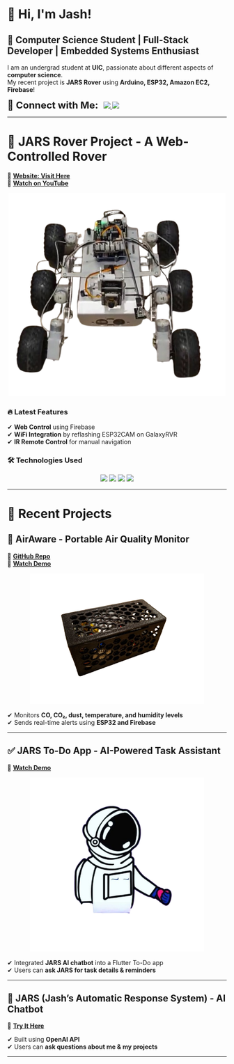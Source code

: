 # 👋 Hi, I'm Jash!  
## 🚀 Computer Science Student | Full-Stack Developer | Embedded Systems Enthusiast  

I am an undergrad student at **UIC**, passionate about different aspects of **computer science**.  
My recent project is **JARS Rover** using **Arduino, ESP32, Amazon EC2, Firebase**!  

<p align="left">
  <span style="font-size:22px; font-weight:bold;">📩 Connect with Me:</span> &nbsp;
  <a href="mailto:jashs2974@gmail.com">
    <img src="https://img.shields.io/badge/Email-D14836?style=for-the-badge&logo=gmail&logoColor=white&logoWidth=20&label=" height="40">
  </a>
  <a href="https://www.linkedin.com/in/jash-sh/" target="_blank">
    <img src="https://img.shields.io/badge/LinkedIn-0077B5?style=for-the-badge&logo=linkedin&logoColor=white&logoWidth=20&label=" height="40">
  </a>
</p>

---


# 🚀 **JARS Rover Project** - A Web-Controlled Rover  
🔗 <a href="https://itsjash.com/rover.html" target="_blank">**Website: Visit Here**</a>  
🎥 <a href="https://www.youtube.com/watch?v=9_svSL55m3o&feature=youtu.be" target="_blank">**Watch on YouTube**</a>  

<p align="center">
  <img src="https://github.com/Dramaticgod/Dramaticgod/blob/main/rover.png" width="500">
</p>

### 🔥 **Latest Features**
✔ **Web Control** using Firebase  
✔ **WiFi Integration** by reflashing ESP32CAM on GalaxyRVR  
✔ **IR Remote Control** for manual navigation  

### 🛠️ **Technologies Used**
<p align="center">
  <img src="https://img.shields.io/badge/Arduino-00979D?style=for-the-badge&logo=arduino&logoColor=white">
  <img src="https://img.shields.io/badge/ESP32-0078D7?style=for-the-badge&logo=espressif">
  <img src="https://img.shields.io/badge/Python-FFD43B?style=for-the-badge&logo=python&logoColor=white">
  <img src="https://img.shields.io/badge/Firebase-FFCA28?style=for-the-badge&logo=firebase">
</p>

---

# 🌟 **Recent Projects**
## 📡 **AirAware** - Portable Air Quality Monitor  
📌 <a href="https://github.com/Dramaticgod/AirAware" target="_blank">**GitHub Repo**</a>  
🎥 <a href="https://www.youtube.com/watch?v=SZdRbrvS93k&feature=youtu.be" target="_blank">**Watch Demo**</a>  

<p align="center">
  <img src="https://github.com/Dramaticgod/Dramaticgod/blob/main/air.png" width="400">
</p>

✔ Monitors **CO, CO₂, dust, temperature, and humidity levels**  
✔ Sends real-time alerts using **ESP32 and Firebase**  

---

## ✅ **JARS To-Do App** - AI-Powered Task Assistant  
🎥 <a href="https://www.youtube.com/watch?v=EpxASzmFrNw&feature=youtu.be" target="_blank">**Watch Demo**</a>  

<p align="center">
  <img src="https://github.com/Dramaticgod/Dramaticgod/blob/main/jars.png" width="400">
</p>

✔ Integrated **JARS AI chatbot** into a Flutter To-Do app  
✔ Users can **ask JARS for task details & reminders**  

---

## 🤖 **JARS (Jash’s Automatic Response System) - AI Chatbot**  
📌 <a href="https://itsjash.com/chatbox.html" target="_blank">**Try It Here**</a>  

✔ Built using **OpenAI API**  
✔ Users can **ask questions about me & my projects**  

---
